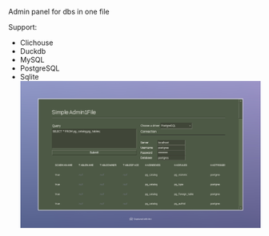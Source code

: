 Admin panel for dbs in one file

Support:
- Clichouse
- Duckdb
- MySQL
- PostgreSQL
- Sqlite
![](panel.jpeg)